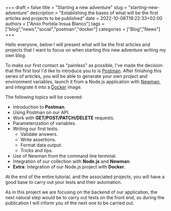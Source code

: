 +++ 
draft = false
title = "Starting a new adventure"
slug = "starting-new-adventure"
description = "Establishing the bases of what will be the first articles and projects to be published"
date = 2022-10-08T19:22:33+02:00
authors = ["Anxo Portela-Insua Blanco"]
tags = ["blog","news","social","postman","docker"]
categories = ["Blog","News"]
+++

Hello everyone, below I will present what will be the first articles and projects that I want to focus on when starting this new adventure writing my own blog.

To make our first contact as "painless" as possible, I've made the decision that the first tool I'd like to introduce you to is [Postman](https://www.postman.com/). After finishing this series of articles, you will be able to generate your own project and environment variables, launch it from a Node.js application with [Newman](https://www.npmjs.com/package/newman), and integrate it into a [Docker](https://www.docker.com/) image.

The following topics will be covered:
  - Introduction to **Postman**.
  - Using Postman on our API.
  - Work with **GET/POST/PATCH/DELETE** requests.
  - Parameterization of variables.
  - Writing our first tests.
    - Validate answers.
    - Write assertions.
    - Format data output.
    - Tricks and tips.
  - Use of Newman from the command line terminal.
  - Integration of our collection with **Node.js** and **Newman**.
  - **Extra**: Integration of our Node.js project with **Docker**.

At the end of the entire tutorial, and the associated projects, you will have a good base to carry out your tests and their automation.

As in this project we are focusing on the backend of our application, the next natural step would be to carry out tests on the front end, so during the publication I will inform you of the next one to be carried out.